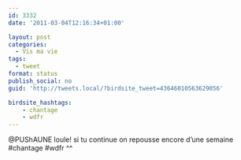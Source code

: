 ```yaml
---
id: 3332
date: '2011-03-04T12:16:34+01:00'

layout: post
categories:
  - Vis ma vie
tags:
  - tweet
format: status
publish_social: no
guid: 'http://tweets.local/?birdsite_tweet=43646010563629056'

birdsite_hashtags:
    - chantage
    - wdfr
---
```


@PUShAUNE loule! si tu continue on repousse encore d’une semaine #chantage #wdfr ^^